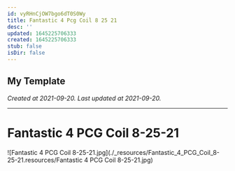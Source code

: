 ```yaml
---
id: vyRHnCjOW7bgo6dT0S0Wy
title: Fantastic 4 Pcg Coil 8 25 21
desc: ''
updated: 1645225706333
created: 1645225706333
stub: false
isDir: false
---
```

My Template
---

_Created at 2021-09-20._
_Last updated at 2021-09-20._




---

# Fantastic 4 PCG Coil 8-25-21


![Fantastic 4 PCG Coil 8-25-21.jpg](./_resources/Fantastic_4_PCG_Coil_8-25-21.resources/Fantastic 4 PCG Coil 8-25-21.jpg)

